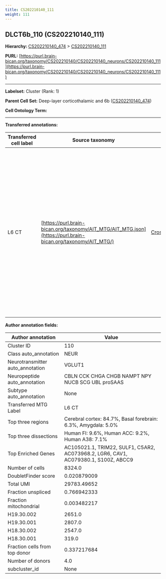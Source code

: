```yaml
---
title: CS202210140_111
weight: 111
---
```

## DLCT6b_110 (CS202210140_111)
<b>Hierarchy: </b>
[CS202210140_474](../CS202210140_474) >
[CS202210140_111](../CS202210140_111)

**PURL:** [https://purl.brain-bican.org/taxonomy/CS202210140/CS202210140_neurons/CS202210140_111](https://purl.brain-bican.org/taxonomy/CS202210140/CS202210140_neurons/CS202210140_111)

---


**Labelset:** Cluster (Rank: 1)

**Parent Cell Set:** Deep-layer corticothalamic and 6b ([CS202210140_474](../CS202210140_474))



**Cell Ontology Term:** 

[MARKER GENES.]: #


---

[TRANSFERRED ANNOTATIONS.]: #


**Transferred annotations:**

| Transferred cell label | Source taxonomy | Source node accession | Algorithm name | Comment |
|------------------------|-----------------|-----------------------|----------------|---------|
|L6 CT|[https://purl.brain-bican.org/taxonomy/AIT_MTG/AIT_MTG.json](https://purl.brain-bican.org/taxonomy/AIT_MTG/)|[CrossArea_subclass:d4ee4a2c4c](https://purl.brain-bican.org/taxonomy/AIT_MTG/CrossArea_subclass_d4ee4a2c4c)||We performed PCA (50 components) on our full dataset, trained a random forest classifier (scikit-learn, class_ weight=‘balanced’, max_depth=50) on the MTG labels, and then predicted labels for all cells. We labeled each cluster with the mode of its constituent cells if two conditions were met: more than 0.8 of predicted labels matched the mode, and the mean probability of these pre- dictions was greater than 0.8.|

[AUTHOR ANNOTATION FIELDS.]: #


**Author annotation fields:**

| Author annotation | Value |
|-------------------|-------|
|Cluster ID|110|
|Class auto_annotation|NEUR|
|Neurotransmitter auto_annotation|VGLUT1|
|Neuropeptide auto_annotation|CBLN CCK CHGA CHGB NAMPT NPY NUCB SCG UBL proSAAS|
|Subtype auto_annotation|None|
|Transferred MTG Label|L6 CT|
|Top three regions|Cerebral cortex: 84.7%, Basal forebrain: 6.3%, Amygdala: 5.0%|
|Top three dissections|Human FI: 9.6%, Human ACC: 9.2%, Human A38: 7.1%|
|Top Enriched Genes|AC105021.1, TRIM22, SULF1, C5AR2, AC073968.2, LGR6, CAV1, AC079380.1, S100Z, ABCC9|
|Number of cells|8324.0|
|DoubletFinder score|0.020879009|
|Total UMI|29783.49652|
|Fraction unspliced|0.766942333|
|Fraction mitochondrial|0.003482217|
|H19.30.002|2651.0|
|H19.30.001|2807.0|
|H18.30.002|2547.0|
|H18.30.001|319.0|
|Fraction cells from top donor|0.337217684|
|Number of donors|4.0|
|subcluster_id|None|
